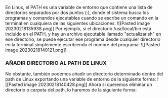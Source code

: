 En Linux, el PATH es una variable de entorno que contiene una lista de directorios separados por dos puntos (:), donde el sistema busca los programas y comandos ejecutables cuando se escribe un comando en la terminal en cualquiera de las siguientes ubicaciones:
![[Pasted image 20230218135938.png]]
Por ejemplo, si el directorio /usr/local/bin está incluido en el PATH, y hay un archivo ejecutable llamado "actualizar.sh" en ese directorio, se puede ejecutar ese programa desde cualquier directorio en la terminal simplemente escribiendo el nombre del programa:
![[Pasted image 20230218140121.png]]
### AÑADIR DIRECTORIO AL PATH DE LINUX
No obstante, también podemos añadir un directorio determinado dentro del path de Linux exportando una variable de entorno de la siguiente forma:
![[Pasted image 20230218140428.png]]
Ahora si queremos eliminar un directorio o carpeta del path, lo haremos de la siguiente forma:
